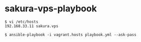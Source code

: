 # sakura-vps-playbook

```
$ vi /etc/hosts
192.168.33.11 sakura.vps
```

```
$ ansible-playbook -i vagrant.hosts playbook.yml --ask-pass
```
